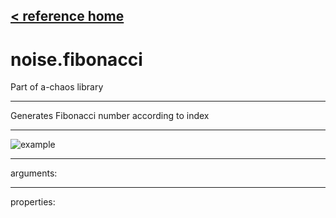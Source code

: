 [< reference home](index.html)
---

# noise.fibonacci


Part of a-chaos library

---

Generates Fibonacci number according to index
<br>


---


![example](examples/noise.fibonacci-example.jpg)

---
arguments:


---
properties:


